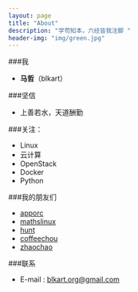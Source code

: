 ```yaml
---
layout: page
title: "About"
description: "学苟知本，六经皆我注脚 "
header-img: "img/green.jpg"
---
```


###我

- **马哲**（blkart）


###坚信


- 上善若水，天道酬勤


###关注：


- Linux
- 云计算
- OpenStack
- Docker
- Python



###我的朋友们

- [apporc](http://apporc.github.io/)
- [mathslinux](http://mathslinux.org/)
- [hunt](http://huntxu.github.io/)
- [coffeechou](http://coffeechou.github.io/)
- [zhaochao](http://zhaochao.github.io/)

###联系

- E-mail : blkart.org@gmail.com



